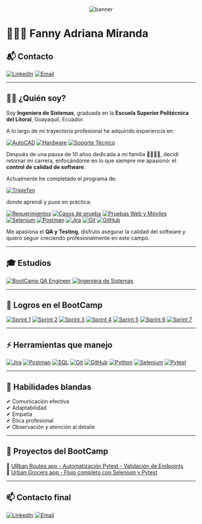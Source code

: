 
<p align="center">
  <img src="https://capsule-render.vercel.app/api?type=waving&color=E91E63,9E9E9E&height=200&section=header&text=Fanny%20Adriana%20Miranda&fontSize=35&fontColor=ffffff" alt="banner">
</p>


# 👩🏻‍💻 Fanny Adriana Miranda

## 📬 Contacto

[![LinkedIn](https://img.shields.io/badge/LinkedIn-FannyMiranda-blue)](https://www.linkedin.com/in/fannyamiranda/)
[![Email](https://img.shields.io/badge/Email-fadrymir@outlook.es-red)](mailto:fadrymir@outlook.es)

---

## 👩🏻 ¿Quién soy?

Soy **Ingeniera de Sistemas**, graduada en la **Escuela Superior Politécnica del Litoral**, Guayaquil, Ecuador.

A lo largo de mi trayectoria profesional he adquirido experiencia en:

[![AutoCAD](https://img.shields.io/badge/AutoCAD-Diseño_Técnico-orange)](#)
[![Hardware](https://img.shields.io/badge/Hardware-Mantenimiento_y_Armado-lightgrey)](#)
[![Soporte Técnico](https://img.shields.io/badge/Soporte_Técnico-Asistencia_a_Usuarios-blue)](#)

Después de una pausa de 10 años dedicada a mi familia 👨‍👩‍👧‍👦, decidí retomar mi carrera, enfocándome en lo que siempre me apasionó: el **control de calidad de software**.

Actualmente he completado el programa de:

[![TripleTen](https://img.shields.io/badge/BootCamp-QA_Engineer_TripleTen-yellowgreen)](#)

donde aprendí y puse en práctica:

[![Requerimientos](https://img.shields.io/badge/Análisis-Requerimientos-blue)](#)
[![Casos de prueba](https://img.shields.io/badge/Creación-Casos_de_Prueba-lightgrey)](#)
[![Pruebas Web y Móviles](https://img.shields.io/badge/Pruebas-Web_y_Móviles-green)](#)
[![Selenium](https://img.shields.io/badge/Automatización-Selenium-orange)](#)
[![Postman](https://img.shields.io/badge/API_Testing-Postman-critical)](#)
[![Jira](https://img.shields.io/badge/Gestión_de_Errores-Jira-blueviolet)](#)
[![Git](https://img.shields.io/badge/Control_de_Versiones-Git-red)](#)
[![GitHub](https://img.shields.io/badge/Repositorios-GitHub-black)](#)

Me apasiona el **QA y Testing**, disfruto asegurar la calidad del software y quiero seguir creciendo profesionalmente en este campo.

---

## 🎓 Estudios

[![BootCamp QA Engineer](https://img.shields.io/badge/BootCamp-QA_Engineer_TripleTen_2024--2025-yellowgreen)](#)
[![Ingeniera de Sistemas](https://img.shields.io/badge/Ingeniera_de_Sistemas-Finalizado_1997-blue)](#)

---

## 🌱 Logros en el BootCamp

[![Sprint 1](https://img.shields.io/badge/Sprint_1-Introducción_al_Testing-blue)](#)
[![Sprint 2](https://img.shields.io/badge/Sprint_2-Principios_de_QA-lightgrey)](#)
[![Sprint 3](https://img.shields.io/badge/Sprint_3-Tipos_de_Pruebas-green)](#)
[![Sprint 4](https://img.shields.io/badge/Sprint_4-Pruebas_Manuales-yellowgreen)](#)
[![Sprint 5](https://img.shields.io/badge/Sprint_5-Pruebas_API_(Postman)-orange)](#)
[![Sprint 6](https://img.shields.io/badge/Sprint_6-Reporte_de_Errores_(Jira)-red)](#)
[![Sprint 7](https://img.shields.io/badge/Sprint_7-Automatización_Selenium-blueviolet)](#)

---

## ⚡ Herramientas que manejo

[![Jira](https://img.shields.io/badge/Jira-Gestión_de_Errores-blueviolet)](#)
[![Postman](https://img.shields.io/badge/Postman-Pruebas_API-critical)](#)
[![SQL](https://img.shields.io/badge/SQL-Base_de_Datos-yellow)](#)
[![Git](https://img.shields.io/badge/Git-Control_de_Versiones-red)](#)
[![GitHub](https://img.shields.io/badge/GitHub-Repositorios-black)](#)
[![Python](https://img.shields.io/badge/Python-Lenguaje-blue)](#)
[![Selenium](https://img.shields.io/badge/Selenium-Automatización-green)](#)
[![Pytest](https://img.shields.io/badge/Pytest-Pruebas-orange)](#)

---

## 👯 Habilidades blandas

✔ Comunicación efectiva  
✔ Adaptabilidad  
✔ Empatía  
✔ Ética profesional  
✔ Observación y atención al detalle  

---

## 📝 Proyectos del BootCamp

🔗 [URban Routes app - Automatización Pytest - Validación de Endpoints](https://github.com/Fadryana/qa-project-Urban-Routes-es)  
🔗 [Urban Grocers app - Flujo completo con Selenium y Pytest](https://github.com/Fadryana/qa-project-Urban-Grocers-app-es)  

---

## 📫 Contacto final

[![LinkedIn](https://img.shields.io/badge/LinkedIn-FannyMiranda-blue)](https://www.linkedin.com/in/fannyamiranda/)
[![Email](https://img.shields.io/badge/Email-fadrymir@outlook.es-red)](mailto:fadrymir@outlook.es)







